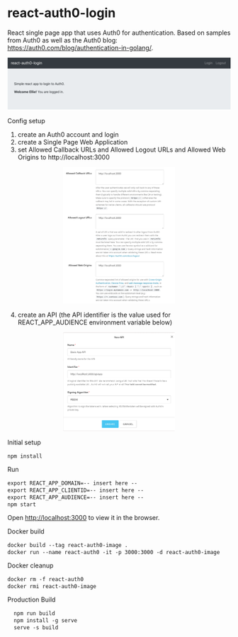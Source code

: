 # react-auth0-login

React single page app that uses Auth0 for authentication.  Based on samples from Auth0 as well as the Auth0 blog: https://auth0.com/blog/authentication-in-golang/.

<p  align="center">
    <img src="./images/react-auth0-login.png" alt="React Auth0 Login"/>
</p>


Config setup
1. create an Auth0 account and login
2. create a Single Page Web Application
3. set Allowed Callback URLs and Allowed Logout URLs and Allowed Web Origins to http://localhost:3000
<p  align="center">
    <img src="./images/app-settings.png" alt="Auth0 Application Settings" width="50%" height="50%"/>
</p>

4. create an API (the API identifier is the value used for REACT_APP_AUDIENCE environment variable below)
<p  align="center">
    <img src="./images/new-api.png" alt="Auth0 API" width="50%" height="50%"/>
</p>

Initial setup
```
npm install
```

Run
```
export REACT_APP_DOMAIN=-- insert here --
export REACT_APP_CLIENTID=-- insert here -- 
export REACT_APP_AUDIENCE=-- insert here -- 
npm start
```
Open [http://localhost:3000](http://localhost:3000) to view it in the browser.

Docker build
```
docker build --tag react-auth0-image .
docker run --name react-auth0 -it -p 3000:3000 -d react-auth0-image
```

Docker cleanup
```
docker rm -f react-auth0
docker rmi react-auth0-image
```

Production Build
```
  npm run build
  npm install -g serve
  serve -s build
```
